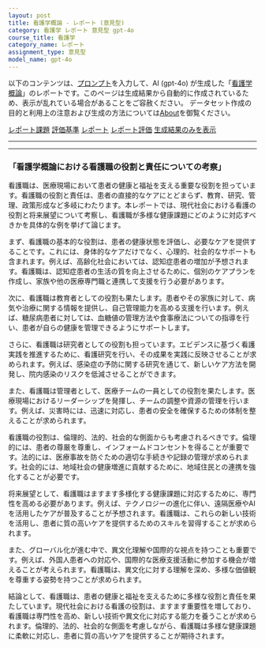 ```yaml
---
layout: post
title: 看護学概論 - レポート (意見型)
category: 看護学 レポート 意見型 gpt-4o
course_title: 看護学
category_name: レポート
assignment_type: 意見型
model_name: gpt-4o
---
```


以下のコンテンツは、[プロンプト](http://127.0.0.1:8000/generated/看護学/gpt-4o/prompt_レポート-意見型.md)を入力して、AI (gpt-4o) が生成した「[看護学概論](/contents/看護学/)」のレポートです。このページは生成結果から自動的に作成されているため、表示が乱れている場合があることをご容赦ください。
データセット作成の目的と利用上の注意および生成の方法については[About](/About)を御覧ください。

[レポート課題](../レポート課題-意見型)
[評価基準](../評価基準-意見型)
[レポート](../レポート-意見型)
[レポート評価](../レポート評価-意見型)
[生成結果のみを表示](http://127.0.0.1:8000/generated/看護学/gpt-4o/レポート-意見型.md)
  

***
***
  
### 「看護学概論における看護職の役割と責任についての考察」

看護職は、医療現場において患者の健康と福祉を支える重要な役割を担っています。看護職の役割と責任は、患者の直接的なケアにとどまらず、教育、研究、管理、政策形成など多岐にわたります。本レポートでは、現代社会における看護の役割と将来展望について考察し、看護職が多様な健康課題にどのように対応すべきかを具体的な例を挙げて論じます。

まず、看護職の基本的な役割は、患者の健康状態を評価し、必要なケアを提供することです。これには、身体的なケアだけでなく、心理的、社会的なサポートも含まれます。例えば、高齢化社会においては、認知症患者の増加が予想されます。看護職は、認知症患者の生活の質を向上させるために、個別のケアプランを作成し、家族や他の医療専門職と連携して支援を行う必要があります。

次に、看護職は教育者としての役割も果たします。患者やその家族に対して、病気や治療に関する情報を提供し、自己管理能力を高める支援を行います。例えば、糖尿病患者に対しては、血糖値の管理方法や食事療法についての指導を行い、患者が自らの健康を管理できるようにサポートします。

さらに、看護職は研究者としての役割も担っています。エビデンスに基づく看護実践を推進するために、看護研究を行い、その成果を実践に反映させることが求められます。例えば、感染症の予防に関する研究を通じて、新しいケア方法を開発し、院内感染のリスクを低減させることができます。

また、看護職は管理者として、医療チームの一員としての役割を果たします。医療現場におけるリーダーシップを発揮し、チームの調整や資源の管理を行います。例えば、災害時には、迅速に対応し、患者の安全を確保するための体制を整えることが求められます。

看護職の役割は、倫理的、法的、社会的な側面からも考慮されるべきです。倫理的には、患者の尊厳を尊重し、インフォームドコンセントを得ることが重要です。法的には、医療事故を防ぐための適切な手続きや記録の管理が求められます。社会的には、地域社会の健康増進に貢献するために、地域住民との連携を強化することが必要です。

将来展望として、看護職はますます多様化する健康課題に対応するために、専門性を高める必要があります。例えば、テクノロジーの進化に伴い、遠隔医療やAIを活用したケアが普及することが予想されます。看護職は、これらの新しい技術を活用し、患者に質の高いケアを提供するためのスキルを習得することが求められます。

また、グローバル化が進む中で、異文化理解や国際的な視点を持つことも重要です。例えば、外国人患者への対応や、国際的な医療支援活動に参加する機会が増えることが考えられます。看護職は、異文化に対する理解を深め、多様な価値観を尊重する姿勢を持つことが求められます。

結論として、看護職は、患者の健康と福祉を支えるために多様な役割と責任を果たしています。現代社会における看護の役割は、ますます重要性を増しており、看護職は専門性を高め、新しい技術や異文化に対応する能力を養うことが求められます。倫理的、法的、社会的な側面を考慮しながら、看護職は多様な健康課題に柔軟に対応し、患者に質の高いケアを提供することが期待されます。
